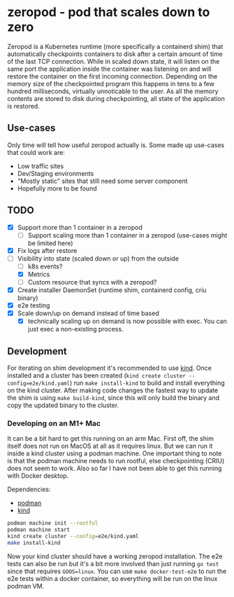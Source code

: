 # zeropod - pod that scales down to zero

Zeropod is a Kubernetes runtime (more specifically a containerd shim) that
automatically checkpoints containers to disk after a certain amount of time of
the last TCP connection. While in scaled down state, it will listen on the
same port the application inside the container was listening on and will
restore the container on the first incoming connection. Depending on the
memory size of the checkpointed program this happens in tens to a few hundred
milliseconds, virtually unnoticable to the user. As all the memory contents
are stored to disk during checkpointing, all state of the application is
restored.

## Use-cases

Only time will tell how useful zeropod actually is. Some made up use-cases
that could work are:

* Low traffic sites
* Dev/Staging environments
* "Mostly static" sites that still need some server component
* Hopefully more to be found

## TODO

- [x] Support more than 1 container in a zeropod
	- [ ] Support scaling more than 1 container in a zeropod (use-cases might be limited here)
- [x] Fix logs after restore
- [ ] Visibility into state (scaled down or up) from the outside
	- [ ] k8s events?
	- [x] Metrics
	- [ ] Custom resource that syncs with a zeropod?
- [x] Create installer DaemonSet (runtime shim, containerd config, criu binary)
- [x] e2e testing
- [x] Scale down/up on demand instead of time based
	- [x] technically scaling up on demand is now possible with exec. You can just exec a non-existing process.

## Development

For iterating on shim development it's recommended to use
[kind](https://kind.sigs.k8s.io). Once installed and a cluster has been
created (`kind create cluster --config=e2e/kind.yaml`) run `make install-kind`
to build and install everything on the kind cluster. After making code changes
the fastest way to update the shim is using `make build-kind`, since this will
only build the binary and copy the updated binary to the cluster.

### Developing on an M1+ Mac

It can be a bit hard to get this running on an arm Mac. First off, the shim
itself does not run on MacOS at all as it requires linux. But we can run it
inside a kind cluster using a podman machine. One important thing to note is
that the podman machine needs to run rootful, else checkpointing (CRIU) does
not seem to work. Also so far I have not been able to get this running with
Docker desktop.

Dependencies:

* [podman](https://podman.io/docs/installation#macos)
* [kind](https://kind.sigs.k8s.io/docs/user/quick-start#installing-with-a-package-manager)

```bash
podman machine init --rootful
podman machine start
kind create cluster --config=e2e/kind.yaml
make install-kind
```

Now your kind cluster should have a working zeropod installation. The e2e
tests can also be run but it's a bit more involved than just running `go test`
since that requires `GOOS=linux`. You can use `make docker-test-e2e` to run
the e2e tests within a docker container, so everything will be run on the
linux podman VM.
